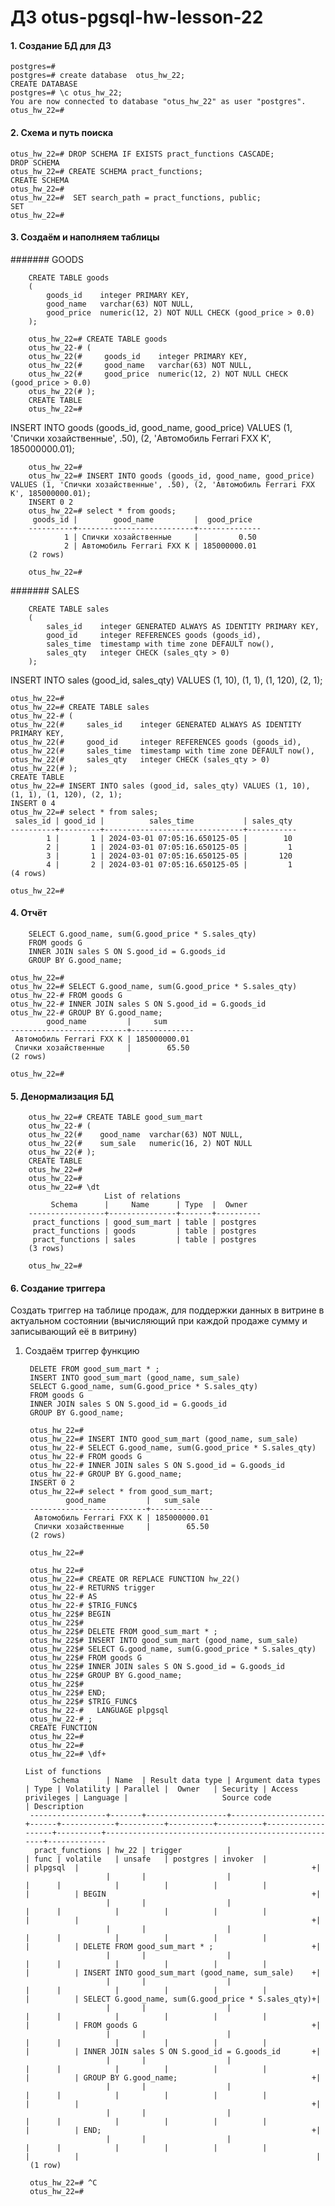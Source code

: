 # ДЗ otus-pgsql-hw-lesson-22


#### 1. Создание БД для ДЗ

    postgres=#
    postgres=# create database  otus_hw_22;
    CREATE DATABASE
    postgres=# \c otus_hw_22;
    You are now connected to database "otus_hw_22" as user "postgres".
    otus_hw_22=#

#### 2. Схема и путь поиска

    otus_hw_22=# DROP SCHEMA IF EXISTS pract_functions CASCADE;
    DROP SCHEMA
    otus_hw_22=# CREATE SCHEMA pract_functions;
    CREATE SCHEMA
    otus_hw_22=#
    otus_hw_22=#  SET search_path = pract_functions, public;
    SET
    otus_hw_22=#

#### 3. Создаём и наполняем таблицы

####### GOODS

        CREATE TABLE goods
        (
            goods_id    integer PRIMARY KEY,
            good_name   varchar(63) NOT NULL,
            good_price  numeric(12, 2) NOT NULL CHECK (good_price > 0.0)
        );

        otus_hw_22=# CREATE TABLE goods
        otus_hw_22-# (
        otus_hw_22(#     goods_id    integer PRIMARY KEY,
        otus_hw_22(#     good_name   varchar(63) NOT NULL,
        otus_hw_22(#     good_price  numeric(12, 2) NOT NULL CHECK (good_price > 0.0)
        otus_hw_22(# );
        CREATE TABLE
        otus_hw_22=#


INSERT INTO goods (goods_id, good_name, good_price) VALUES (1, 'Спички хозайственные', .50), (2, 'Автомобиль Ferrari FXX K', 185000000.01);


        otus_hw_22=#
        otus_hw_22=# INSERT INTO goods (goods_id, good_name, good_price) VALUES (1, 'Спички хозайственные', .50), (2, 'Автомобиль Ferrari FXX K', 185000000.01);
        INSERT 0 2
        otus_hw_22=# select * from goods;
         goods_id |        good_name         |  good_price
        ----------+--------------------------+--------------
                1 | Спички хозайственные     |         0.50
                2 | Автомобиль Ferrari FXX K | 185000000.01
        (2 rows)
        
        otus_hw_22=#

####### SALES

        CREATE TABLE sales
        (
            sales_id    integer GENERATED ALWAYS AS IDENTITY PRIMARY KEY,
            good_id     integer REFERENCES goods (goods_id),
            sales_time  timestamp with time zone DEFAULT now(),
            sales_qty   integer CHECK (sales_qty > 0)
        );

INSERT INTO sales (good_id, sales_qty) VALUES (1, 10), (1, 1), (1, 120), (2, 1);


    otus_hw_22=#
    otus_hw_22=# CREATE TABLE sales
    otus_hw_22-# (
    otus_hw_22(#     sales_id    integer GENERATED ALWAYS AS IDENTITY PRIMARY KEY,
    otus_hw_22(#     good_id     integer REFERENCES goods (goods_id),
    otus_hw_22(#     sales_time  timestamp with time zone DEFAULT now(),
    otus_hw_22(#     sales_qty   integer CHECK (sales_qty > 0)
    otus_hw_22(# );
    CREATE TABLE
    otus_hw_22=# INSERT INTO sales (good_id, sales_qty) VALUES (1, 10), (1, 1), (1, 120), (2, 1);
    INSERT 0 4
    otus_hw_22=# select * from sales;
     sales_id | good_id |          sales_time           | sales_qty
    ----------+---------+-------------------------------+-----------
            1 |       1 | 2024-03-01 07:05:16.650125-05 |        10
            2 |       1 | 2024-03-01 07:05:16.650125-05 |         1
            3 |       1 | 2024-03-01 07:05:16.650125-05 |       120
            4 |       2 | 2024-03-01 07:05:16.650125-05 |         1
    (4 rows)
    
    otus_hw_22=#

#### 4. Отчёт

        SELECT G.good_name, sum(G.good_price * S.sales_qty)
        FROM goods G
        INNER JOIN sales S ON S.good_id = G.goods_id
        GROUP BY G.good_name;

    otus_hw_22=#
    otus_hw_22=# SELECT G.good_name, sum(G.good_price * S.sales_qty)
    otus_hw_22-# FROM goods G
    otus_hw_22-# INNER JOIN sales S ON S.good_id = G.goods_id
    otus_hw_22-# GROUP BY G.good_name;
            good_name         |     sum
    --------------------------+--------------
     Автомобиль Ferrari FXX K | 185000000.01
     Спички хозайственные     |        65.50
    (2 rows)
    
    otus_hw_22=#


#### 5. Денормализация БД



        otus_hw_22=# CREATE TABLE good_sum_mart
        otus_hw_22-# (
        otus_hw_22(#    good_name  varchar(63) NOT NULL,
        otus_hw_22(#    sum_sale   numeric(16, 2) NOT NULL
        otus_hw_22(# );
        CREATE TABLE
        otus_hw_22=#
        otus_hw_22=#
        otus_hw_22=# \dt
                         List of relations
             Schema      |     Name      | Type  |  Owner
        -----------------+---------------+-------+----------
         pract_functions | good_sum_mart | table | postgres
         pract_functions | goods         | table | postgres
         pract_functions | sales         | table | postgres
        (3 rows)
        
        otus_hw_22=#

#### 6. Создание триггера

Создать триггер на таблице продаж, для поддержки данных в витрине в актуальном состоянии (вычисляющий при каждой продаже сумму и записывающий её в витрину)

1. Создаём триггер функцию


        DELETE FROM good_sum_mart * ;
        INSERT INTO good_sum_mart (good_name, sum_sale)
        SELECT G.good_name, sum(G.good_price * S.sales_qty)
        FROM goods G
        INNER JOIN sales S ON S.good_id = G.goods_id
        GROUP BY G.good_name;

        otus_hw_22=#
        otus_hw_22=# INSERT INTO good_sum_mart (good_name, sum_sale)
        otus_hw_22-# SELECT G.good_name, sum(G.good_price * S.sales_qty)
        otus_hw_22-# FROM goods G
        otus_hw_22-# INNER JOIN sales S ON S.good_id = G.goods_id
        otus_hw_22-# GROUP BY G.good_name;
        INSERT 0 2
        otus_hw_22=# select * from good_sum_mart;
                good_name         |   sum_sale
        --------------------------+--------------
         Автомобиль Ferrari FXX K | 185000000.01
         Спички хозайственные     |        65.50
        (2 rows)
        
        otus_hw_22=#

        otus_hw_22=#
        otus_hw_22=# CREATE OR REPLACE FUNCTION hw_22()
        otus_hw_22-# RETURNS trigger
        otus_hw_22-# AS
        otus_hw_22-# $TRIG_FUNC$
        otus_hw_22$# BEGIN
        otus_hw_22$#
        otus_hw_22$# DELETE FROM good_sum_mart * ;
        otus_hw_22$# INSERT INTO good_sum_mart (good_name, sum_sale)
        otus_hw_22$# SELECT G.good_name, sum(G.good_price * S.sales_qty)
        otus_hw_22$# FROM goods G
        otus_hw_22$# INNER JOIN sales S ON S.good_id = G.goods_id
        otus_hw_22$# GROUP BY G.good_name;
        otus_hw_22$#
        otus_hw_22$# END;
        otus_hw_22$# $TRIG_FUNC$
        otus_hw_22-#   LANGUAGE plpgsql
        otus_hw_22-# ;
        CREATE FUNCTION
        otus_hw_22=#
        otus_hw_22=#
        otus_hw_22=# \df+
                                                                                                            List of functions
             Schema      | Name  | Result data type | Argument data types | Type | Volatility | Parallel |  Owner   | Security | Access privileges | Language |                     Source code                     | Description
        -----------------+-------+------------------+---------------------+------+------------+----------+----------+----------+-------------------+----------+-----------------------------------------------------+-------------
         pract_functions | hw_22 | trigger          |                     | func | volatile   | unsafe   | postgres | invoker  |                   | plpgsql  |                                                    +|
                         |       |                  |                     |      |            |          |          |          |                   |          | BEGIN                                              +|
                         |       |                  |                     |      |            |          |          |          |                   |          |                                                    +|
                         |       |                  |                     |      |            |          |          |          |                   |          | DELETE FROM good_sum_mart * ;                      +|
                         |       |                  |                     |      |            |          |          |          |                   |          | INSERT INTO good_sum_mart (good_name, sum_sale)    +|
                         |       |                  |                     |      |            |          |          |          |                   |          | SELECT G.good_name, sum(G.good_price * S.sales_qty)+|
                         |       |                  |                     |      |            |          |          |          |                   |          | FROM goods G                                       +|
                         |       |                  |                     |      |            |          |          |          |                   |          | INNER JOIN sales S ON S.good_id = G.goods_id       +|
                         |       |                  |                     |      |            |          |          |          |                   |          | GROUP BY G.good_name;                              +|
                         |       |                  |                     |      |            |          |          |          |                   |          |                                                    +|
                         |       |                  |                     |      |            |          |          |          |                   |          | END;                                               +|
                         |       |                  |                     |      |            |          |          |          |                   |          |                                                     |
        (1 row)
        
        otus_hw_22=# ^C
        otus_hw_22=#









